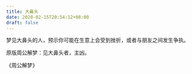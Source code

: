 ```yaml
---
title: 大鼻头
date: 2020-02-15T20:54:12+08:00
draft: false
---
```


梦见大鼻头的人，预示你可能在生意上会受到挫折，或者与朋友之间发生争执。

原版周公解梦：见大鼻头者，主凶。

《周公解梦》